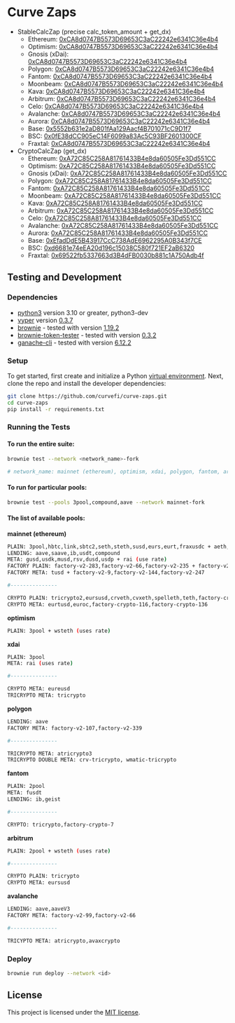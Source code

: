 # Curve Zaps

- StableCalcZap (precise calc_token_amount + get_dx)
  - Ethereum: [0xCA8d0747B5573D69653C3aC22242e6341C36e4b4](https://etherscan.io/address/0xCA8d0747B5573D69653C3aC22242e6341C36e4b4#code)
  - Optimism: [0xCA8d0747B5573D69653C3aC22242e6341C36e4b4](https://optimistic.etherscan.io/address/0xCA8d0747B5573D69653C3aC22242e6341C36e4b4#code)
  - Gnosis (xDai): [0xCA8d0747B5573D69653C3aC22242e6341C36e4b4](https://gnosisscan.io/address/0xCA8d0747B5573D69653C3aC22242e6341C36e4b4#code)
  - Polygon: [0xCA8d0747B5573D69653C3aC22242e6341C36e4b4](https://polygonscan.com/address/0xCA8d0747B5573D69653C3aC22242e6341C36e4b4#code)
  - Fantom: [0xCA8d0747B5573D69653C3aC22242e6341C36e4b4](https://ftmscan.com/address/0xCA8d0747B5573D69653C3aC22242e6341C36e4b4#code)
  - Moonbeam: [0xCA8d0747B5573D69653C3aC22242e6341C36e4b4](https://moonscan.io/address/0xCA8d0747B5573D69653C3aC22242e6341C36e4b4#code)
  - Kava: [0xCA8d0747B5573D69653C3aC22242e6341C36e4b4](https://explorer.kava.io/address/0xCA8d0747B5573D69653C3aC22242e6341C36e4b4/contracts)
  - Arbitrum: [0xCA8d0747B5573D69653C3aC22242e6341C36e4b4](https://arbiscan.io/address/0xCA8d0747B5573D69653C3aC22242e6341C36e4b4#code)
  - Celo: [0xCA8d0747B5573D69653C3aC22242e6341C36e4b4](https://celoscan.io/address/0xCA8d0747B5573D69653C3aC22242e6341C36e4b4#code)
  - Avalanche: [0xCA8d0747B5573D69653C3aC22242e6341C36e4b4](https://snowtrace.io/address/0xCA8d0747B5573D69653C3aC22242e6341C36e4b4#code)
  - Aurora: [0xCA8d0747B5573D69653C3aC22242e6341C36e4b4](https://explorer.aurora.dev/address/0xCA8d0747B5573D69653C3aC22242e6341C36e4b4/contracts)
  - Base: [0x5552b631e2aD801fAa129Aacf4B701071cC9D1f7](https://basescan.org/address/0x5552b631e2aD801fAa129Aacf4B701071cC9D1f7#code)
  - BSC: [0x0fE38dCC905eC14F6099a83Ac5C93BF2601300CF](https://bscscan.com/address/0x0fE38dCC905eC14F6099a83Ac5C93BF2601300CF#code)
  - Fraxtal: [0xCA8d0747B5573D69653C3aC22242e6341C36e4b4](https://fraxscan.com/address/0xCA8d0747B5573D69653C3aC22242e6341C36e4b4#code)
- CryptoCalcZap (get_dx)
  - Ethereum: [0xA72C85C258A81761433B4e8da60505Fe3Dd551CC](https://etherscan.io/address/0xA72C85C258A81761433B4e8da60505Fe3Dd551CC#code)
  - Optimism: [0xA72C85C258A81761433B4e8da60505Fe3Dd551CC](https://optimistic.etherscan.io/address/0xA72C85C258A81761433B4e8da60505Fe3Dd551CC#code)
  - Gnosis (xDai): [0xA72C85C258A81761433B4e8da60505Fe3Dd551CC](https://gnosisscan.io/address/0xA72C85C258A81761433B4e8da60505Fe3Dd551CC#code)
  - Polygon: [0xA72C85C258A81761433B4e8da60505Fe3Dd551CC](https://polygonscan.com/address/0xA72C85C258A81761433B4e8da60505Fe3Dd551CC#code)
  - Fantom: [0xA72C85C258A81761433B4e8da60505Fe3Dd551CC](https://ftmscan.com/address/0xA72C85C258A81761433B4e8da60505Fe3Dd551CC#code)
  - Moonbeam: [0xA72C85C258A81761433B4e8da60505Fe3Dd551CC](https://moonscan.io/address/0xA72C85C258A81761433B4e8da60505Fe3Dd551CC#code)
  - Kava: [0xA72C85C258A81761433B4e8da60505Fe3Dd551CC](https://explorer.kava.io/address/0xA72C85C258A81761433B4e8da60505Fe3Dd551CC/contracts)
  - Arbitrum: [0xA72C85C258A81761433B4e8da60505Fe3Dd551CC](https://arbiscan.io/address/0xA72C85C258A81761433B4e8da60505Fe3Dd551CC#code)
  - Celo: [0xA72C85C258A81761433B4e8da60505Fe3Dd551CC](https://celoscan.io/address/0xA72C85C258A81761433B4e8da60505Fe3Dd551CC#code)
  - Avalanche: [0xA72C85C258A81761433B4e8da60505Fe3Dd551CC](https://snowtrace.io/address/0xA72C85C258A81761433B4e8da60505Fe3Dd551CC#code)
  - Aurora: [0xA72C85C258A81761433B4e8da60505Fe3Dd551CC](https://explorer.aurora.dev/address/0xA72C85C258A81761433B4e8da60505Fe3Dd551CC/contracts)
  - Base: [0xEfadDdE5B43917CcC738AdE6962295A0B343f7CE](https://basescan.org/address/0xEfadDdE5B43917CcC738AdE6962295A0B343f7CE#code)
  - BSC: [0xd6681e74eEA20d196c15038C580f721EF2aB6320](https://bscscan.com/address/0xd6681e74eEA20d196c15038C580f721EF2aB6320#code)
  - Fraxtal: [0x69522fb5337663d3B4dFB0030b881c1A750Adb4f](https://fraxscan.com/address/0x69522fb5337663d3B4dFB0030b881c1A750Adb4f#code)

## Testing and Development

### Dependencies

- [python3](https://www.python.org/downloads/release/python-368/) version 3.10 or greater, python3-dev
- [vyper](https://github.com/vyperlang/vyper) version [0.3.7](https://github.com/vyperlang/vyper/releases/tag/v0.3.7)
- [brownie](https://github.com/iamdefinitelyahuman/brownie) - tested with version [1.19.2](https://github.com/eth-brownie/brownie/releases/tag/v1.19.2)
- [brownie-token-tester](https://github.com/iamdefinitelyahuman/brownie-token-tester) - tested with version [0.3.2](https://github.com/iamdefinitelyahuman/brownie-token-tester/releases/tag/v0.3.2)
- [ganache-cli](https://github.com/trufflesuite/ganache-cli) - tested with version [6.12.2](https://github.com/trufflesuite/ganache-cli/releases/tag/v6.12.2)

### Setup

To get started, first create and initialize a Python [virtual environment](https://docs.python.org/3/library/venv.html). Next, clone the repo and install the developer dependencies:

```bash
git clone https://github.com/curvefi/curve-zaps.git
cd curve-zaps
pip install -r requirements.txt
```

### Running the Tests

#### To run the entire suite:

```bash
brownie test --network <network_name>-fork

# network_name: mainnet (ethereum), optimism, xdai, polygon, fantom, arbitrum, avalanche
```

#### To run for particular pools:

```bash
brownie test --pools 3pool,compound,aave --network mainnet-fork
```

#### The list of available pools:

**mainnet (ethereum)**
```bash
PLAIN: 3pool,hbtc,link,sbtc2,seth,steth,susd,eurs,eurt,fraxusdc + aeth,reth (use rate)
LENDING: aave,saave,ib,usdt,compound
META: gusd,usdk,musd,rsv,dusd,usdp + rai (use rate)
FACTORY PLAIN: factory-v2-283,factory-v2-66,factory-v2-235 + factory-v2-303 (pool_type 10)
FACTORY META: tusd + factory-v2-9,factory-v2-144,factory-v2-247

#---------------

CRYPTO PLAIN: tricrypto2,eursusd,crveth,cvxeth,spelleth,teth,factory-crypto-37,factory-crypto-204
CRYPTO META: eurtusd,euroc,factory-crypto-116,factory-crypto-136
```

**optimism**
```bash
PLAIN: 3pool + wsteth (uses rate)
```

**xdai**
```bash
PLAIN: 3pool
META: rai (uses rate)

#---------------

CRYPTO META: eureusd
TRICRYPTO META: tricrypto
```

**polygon**
```bash
LENDING: aave
FACTORY META: factory-v2-107,factory-v2-339

#---------------

TRICRYPTO META: atricrypto3
TRICRYPTO DOUBLE META: crv-tricrypto, wmatic-tricrypto
```

**fantom**
```bash
PLAIN: 2pool
META: fusdt
LENDING: ib,geist

#---------------

CRYPTO: tricrypto,factory-crypto-7
```

**arbitrum**
```bash
PLAIN: 2pool + wsteth (uses rate)

#---------------

CRYPTO PLAIN: tricrypto
CRYPTO META: eursusd
```

**avalanche**
```bash
LENDING: aave,aaveV3
FACTORY META: factory-v2-99,factory-v2-66

#---------------

TRICYPTO META: atricrypto,avaxcrypto
```

### Deploy
```bash
brownie run deploy --network <id>
```

## License

This project is licensed under the [MIT license](LICENSE).
